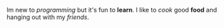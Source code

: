 Im new to _programming_ but it's fun to **learn**. I like to _cook_ good **food** and hanging out with my _friends_.